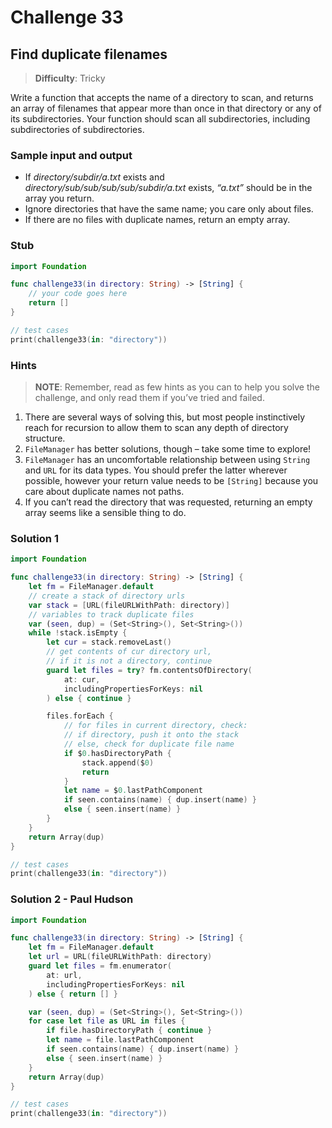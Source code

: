 # Challenge 33

## Find duplicate filenames

> **Difficulty**: Tricky

Write a function that accepts the name of a directory to scan, and returns an array of filenames that appear more than once in that directory or any of its subdirectories. Your function should scan all subdirectories, including subdirectories of subdirectories.

### Sample input and output

- If *directory/subdir/a.txt* exists and *directory/sub/sub/sub/sub/subdir/a.txt* exists, *“a.txt”* should be in the array you return.
- Ignore directories that have the same name; you care only about files.
- If there are no files with duplicate names, return an empty array.

### Stub

``` swift
import Foundation

func challenge33(in directory: String) -> [String] {
    // your code goes here
    return []
}

// test cases
print(challenge33(in: "directory"))
```

### Hints

> **NOTE**: Remember, read as few hints as you can to help you solve the challenge, and only read them if you’ve tried and failed.

1. There are several ways of solving this, but most people instinctively reach for recursion to allow them to scan any depth of directory structure.
2. `FileManager` has better solutions, though – take some time to explore!
3. `FileManager` has an uncomfortable relationship between using `String` and `URL` for its data types. You should prefer the latter wherever possible, however your return value needs to be `[String]` because you care about duplicate names not paths.
4. If you can’t read the directory that was requested, returning an empty array seems
like a sensible thing to do.

### Solution 1

``` swift
import Foundation

func challenge33(in directory: String) -> [String] {
    let fm = FileManager.default
    // create a stack of directory urls
    var stack = [URL(fileURLWithPath: directory)]
    // variables to track duplicate files
    var (seen, dup) = (Set<String>(), Set<String>())
    while !stack.isEmpty {
        let cur = stack.removeLast()
        // get contents of cur directory url,
        // if it is not a directory, continue
        guard let files = try? fm.contentsOfDirectory(
            at: cur,
            includingPropertiesForKeys: nil
        ) else { continue }

        files.forEach {
            // for files in current directory, check:
            // if directory, push it onto the stack
            // else, check for duplicate file name
            if $0.hasDirectoryPath {
                stack.append($0)
                return
            }
            let name = $0.lastPathComponent
            if seen.contains(name) { dup.insert(name) }
            else { seen.insert(name) } 
        }
    }
    return Array(dup)
}

// test cases
print(challenge33(in: "directory"))
```

### Solution 2 - Paul Hudson

``` swift
import Foundation

func challenge33(in directory: String) -> [String] {
    let fm = FileManager.default
    let url = URL(fileURLWithPath: directory)
    guard let files = fm.enumerator(
        at: url, 
        includingPropertiesForKeys: nil
    ) else { return [] }

    var (seen, dup) = (Set<String>(), Set<String>())
    for case let file as URL in files {
        if file.hasDirectoryPath { continue }
        let name = file.lastPathComponent
        if seen.contains(name) { dup.insert(name) }
        else { seen.insert(name) }
    }
    return Array(dup)
}

// test cases
print(challenge33(in: "directory"))
```
